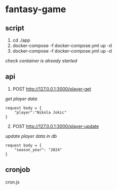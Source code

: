 # fantasy-game

## script
1. cd ./app
2. docker-compose -f docker-compose.yml up -d 
3. docker-compose -f docker-compose.yml up -d 

*check container is already started* 

## api
1. POST http://127.0.0.1:3000/player-get 

*get player data*

    request body = {
        "player":"Nikola Jokic"
    }

2. POST http://127.0.0.1:3000/player-update 

*update player data in db*

    request body = {
        "season_year": "2024"
    }

## cronjob
cron.js
